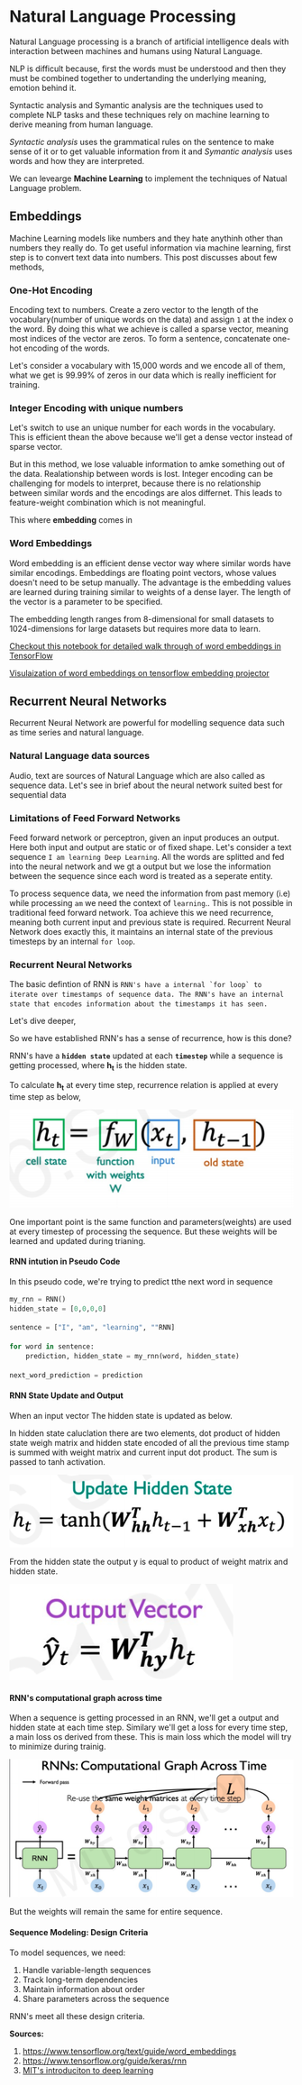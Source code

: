 # Natural Language Processing

Natural Language processing is a branch of artificial intelligence deals with interaction between machines and humans using Natural Language.

NLP is difficult because, first the words must be understood and then they must be combined together to undertanding the underlying meaning, emotion behind it.

Syntactic analysis and Symantic analysis are the techniques used to complete NLP tasks and these techniques rely on machine learning to derive meaning from human language.

*Syntactic analysis* uses the grammatical rules on the sentence to make sense of it or to get valuable information from it and *Symantic analysis* uses words and how they are interpreted.

We can levearge **Machine Learning** to implement the techniques of Natual Language problem.

## Embeddings

Machine Learning models like numbers and they hate anythinh other than numbers they really do. To get useful information via machine learning, first step is to convert text data into numbers. This post discusses about few methods,

### One-Hot Encoding

Encoding text to numbers. Create a zero vector to the length of the vocabulary(number of unique words on the data) and assign `1` at the index o the word. By doing this what we achieve is called a sparse vector, meaning most indices of the vector are zeros. To form a sentence, concatenate one-hot encoding of the words.

Let's consider a vocabulary with 15,000 words and we encode all of them, what we get is 99.99% of zeros in our data which is really inefficient for training.

### Integer Encoding with unique numbers

Let's switch to use an unique number for each words in the vocabulary. This is efficient thean the above because we'll get a dense vector instead of sparse vector.

But in this method, we lose valuable information to amke something out of the data. Realationship between words is lost. Integer encoding can be challenging for models to interpret, because there is no relationship between similar words and the encodings are alos differnet. This leads to feature-weight combination which is not meaningful.

This where **embedding** comes in

### Word Embeddings

Word embedding is an efficient dense vector way where similar words have similar encodings. Embeddings are floating point vectors, whose values doesn't need to be setup manually. The advantage is the embedding values are learned during training similar to weights of a dense layer. The length of the vector is a parameter to be specified.

The embedding length ranges from 8-dimensional for small datasets to 1024-dimensions for large datasets but requires more data to learn.

[Checkout this notebook for detailed walk through of word embeddings in TensorFlow](https://github.com/JpChii/ML-Projects/blob/main/NLP_word_embeddings.ipynb)

[Visulaization of word embeddings on tensorflow embedding projector](http://projector.tensorflow.org/?config=https://raw.githubusercontent.com/JpChii/ML-Projects/main/EmbeddingProjectorconfig.json)

## Recurrent Neural Networks

Recurrent Neural Network are powerful for modelling sequence data such as time series and natural language. 

### Natural Language data sources
Audio, text are sources of Natural Language which are also called as sequence data. Let's see in brief about the neural network suited best for sequential data

### Limitations of Feed Forward Networks

Feed forward network or perceptron, given an input produces an output. Here both input and output are static or of fixed shape. Let's consider a text sequence `I am learning Deep Learning`. All the words are splitted and fed into the neural network and we gt a output but we lose the information between the sequence since each word is treated as a seperate entity.

To process sequence data, we need the information from past memory (i.e) while processing `am` we need the context of `learning`.. This is not possible in traditional feed forward network. Toa achieve this we need recurrence, meaning both current input and previous state is required. Recurrent Neural Network does exactly this, it maintains an internal state of the previous timesteps by an internal `for loop`.

### Recurrent Neural Networks
    
The basic defintion of RNN is ```RNN's have a internal `for loop` to iterate over timestamps of sequence data. The RNN's have an internal state that encodes information about the timestamps it has seen.```

Let's dive deeper,

So we have established RNN's has a sense of recurrence, how is this done?

RNN's have a **`hidden state`** updated at each **`timestep`** while a sequence is getting processed, where **h<sub>t** is the hidden state.

To calculate **h<sub>t** at every time step, recurrence relation is applied at every time step as below,
   
<img src="/images/RNN/ht.PNG">
 
One important point is the same function and parameters(weights) are used at every timestep of processing the sequence. But these weights will be learned and updated during trianing.
    
#### RNN intution in Pseudo Code
    
In this pseudo code, we're trying to predict tthe next word in sequence

```Python
my_rnn = RNN()
hidden_state = [0,0,0,0]

sentence = ["I", "am", "learning", ""RNN]

for word in sentence:
    prediction, hidden_state = my_rnn(word, hidden_state)

next_word_prediction = prediction
```
    
#### RNN State Update and Output
    
When an input vector The hidden state is updated as below.
    
In hidden state caluclation there are two elements, dot product of hidden state weigh matrix and hidden state encoded of all the previous time stamp is summed with weight matrix and current input dot product. The sum is passed to tanh activation.

<img src="/images/RNN/hidden_state_with_weights.png">
    
From the hidden state the output y is equal to product of weight matrix and hidden state.

<img src="/images/RNN/output_state.png">

#### RNN's computational graph across time

When a sequence is getting processed in an RNN, we'll get a output and hidden state at each time step. Similary we'll get a loss for every time step, a main loss os derived from these. This is main loss which the model will try to minimize during trainig.

<img src="/images/RNN/cgraph.png">

But the weights will remain the same for entire sequence.

#### Sequence Modeling: Design Criteria

To model sequences, we need:

1. Handle variable-length sequences
2. Track long-term dependencies
3. Maintain information about order
4. Share parameters across the sequence

RNN's meet all these design criteria.

**Sources:**

1. https://www.tensorflow.org/text/guide/word_embeddings
2. https://www.tensorflow.org/guide/keras/rnn
3. [MIT's introduciton to deep learning](https://www.youtube.com/watch?v=qjrad0V0uJE&list=PLtBw6njQRU-rwp5__7C0oIVt26ZgjG9NI&index=2)
